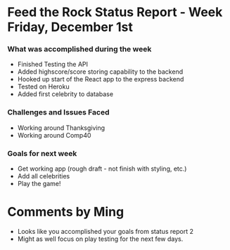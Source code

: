 # Feed the Rock Status Report - Week Friday, December 1st

### What was accomplished during the week
* Finished Testing the API
* Added highscore/score storing capability to the backend
* Hooked up start of the React app to the express backend
* Tested on Heroku
* Added first celebrity to database

### Challenges and Issues Faced
* Working around Thanksgiving
* Working around Comp40

### Goals for next week
* Get working app (rough draft - not finish with styling, etc.)
* Add all celebrities
* Play the game!

# Comments by Ming
* Looks like you accomplished your goals from status report 2
* Might as well focus on play testing for the next few days.
